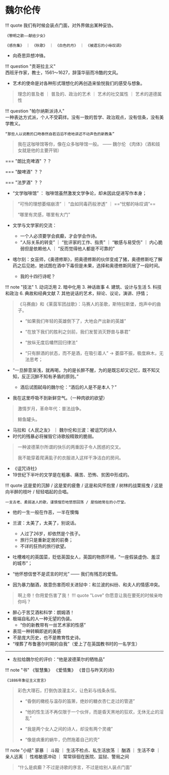 # 魏尔伦传


!!! quote 
    我们有时候会装点门面，对外界做出某种妥协。

    《黎明之歌——献给少女》

    《感伤集》 ｜ 《秋歌》 ｜ 《白色的月》 ｜ 《被遗忘的小咏叹调》


- 向奇思异想冲锋。

!!! question "贡哥拉主义"  
    西班牙作家，教士，1561～1627，辞藻华丽而冷酷的文风。

- 艺术的使命是对各种形式理想化的再创造来愉悦我们的感受与想象。
> 理念的普及者 ｜ 普及的、政治的艺术 ｜ 艺术的社交属性 ｜ 艺术的道德属性

!!! question "帕尔纳斯派诗人"  
    一种表达方式派，个人不受羁绊。没有一致的哲学、政治观点，没有信条，没有美学教义。

    “那些人以说教的口吻泰然自若滔滔不绝地讲述不动声色的新教条”


> 我在这咖啡馆等你，像在众多咖啡馆一般。 —— 魏尔伦 《肉体》（酒和妓女就是他的主要开销）
>

=== "朗比克啤酒"
    ？？

=== "酸啤酒"
    ？？

=== "法罗酒"
    ？？

- “文学咖啡馆” ： 咖啡馆虽然激发文学争论，却未因此促进写作本身；
> “可怜的理想萎缩崩溃” ｜ “血如同毒药般渗透” ｜ ==“忧郁的咏叹调”==
>
> “哪里有灵感，哪里有大门”

- 文学与文学家的交流：
    - 一个人必须要学会疯癫，才会学会作诗。
    - “人际关系的转变” ｜ “批评家的工作、指责” ｜ “敏感与易受伤” ｜ 内心脆弱但是依赖他人 ｜ “反而觉得他人都是不可靠的”


- 喀尔刻：女巫师，《奥德修斯》，把奥德修斯的伙伴变成了猪，奥德修斯吃了解药之后见她，她试图在酒中下毒但是未果，选择和奥德修斯同居了一段时间。
    - 我的十四行诗呢？

!!! note "技法"
    1. 动词泛用
    2. 暗中化用
    3. 神话故事
    4. 建筑、设计与生活
    5. 科技和政治
    6. 典故和经典文献
    7. 其他说话的艺术，辩论、议论，演讲、抒情；

> 《马赛曲》和《莱茵军团战歌》：马赛人的圣歌，斯特拉斯堡，炮声中的曲子。
>
> - “如果我们年轻的英雄倒下了，大地会产出新的英雄”
>
> - “在放下我们的胜利之剑前，我们发誓消灭野兽与暴君”
>
> - “放纵无度后幡然回归律法”
>
> - “只有醉酒的状态，而不是酒，在吸引着人” -> 萎靡不振，极度麻木，无法思考；

- “一旦醉意渐浅，就再喝，为的是长醉不醒，为的是既忘却又记忆，既不知又知，反正沉醉不知有矛盾的原则。”
    - 酒后试图弑母的魏尔伦：“酒后的人是不是本人？”


- 我在这里呼吸不到新鲜空气。（一种肉欲的欲望）
> 激情岁月，革命年代：普法战争。
>
> 鲱鱼罐头。
- 马拉和《人民之友》 ｜ 魏尔伦和兰波：被诅咒的诗人
- 时代的残暴必将摧毁它诗歌般精致的脆弱。
> 一种波德莱尔所谓的快乐的两重因子令人困惑的交叉。
>
> 我不能穿着爬满虱子的衣服进入这样干净洁白的房间。

- 《诅咒诗社》
- 19世纪下半叶的文学是在粗暴、痛苦、恐怖、贫困中形成的。


!!! quote 
    这是爱的沉醉  /  这是爱的疲惫  /  这是和风怀抱里  /  树林的战栗摇曳  /  这是向半醉的枝叶  /  轻轻唱起的合唱。

    一支古老、柔弱迷人的歌，谨慎惶恐地悠悠回荡 / 是怕她常在的小厅堂。

- 他的一生一般在作恶，一半在懊悔


- 兰波：太美了，太美了，别说话。
    - 人过了26岁，却依然是个孩子。
    - 旅行只是重新定居的前奏；
    - 不详的狂热的旅行欲望。

- 吐槽难吃的英国菜，贬低英国女人，英国的物质环境，“一座假装虚伪、羞涩的城市”；
- “他怀想信誉不是谎言的时光” —— 我们有残忍的爱情。
- 因为暴力酗酒，故意伤害而呗关进狱中：和兰波的纠纷、和夫人的情感冲突。


> 啊上帝！你用爱伤害了我！
!!! quote "Love"
    你愿意让我在要死的时候亲吻你吗？


- 醉心于苦艾酒和科学：朗姆酒！
- 极端自私的人一种无望的伪装。
    - “你的新教带有一丝艺术家的性感”
- 表现一种转瞬即逝的美感
- 不是庞大历史，也不是教育性史诗。
- “埋葬了布鲁塞尔时期的自我”（爱上了在英国教书时的一名学生）



------


- 左拉给魏尔伦的评价：“他是波德莱尔的牺牲品”

!!! note "书"
    《智慧集》 《爱情集》 《昔日与昨天的诗》

    《1886年象征主义宣言》

> 彩色大理石，打倒伪浪漫主义，让色彩与线条永恒。
>
> - “昏倒的橄榄与温存的笛箫，绝妙的糖衣杏仁走过的管道”
>
> - “他的性生活不再仅限于一个伙伴，而是昏天黑地的狂欢，无休无止的淫乱”
>
> - “我是两个女人之间的诗人，却没有两个灵魂”
>
> - “像是病重的蜗牛，仍然拖着自己的壳”



!!! note "小结"
    家暴 ｜ 斗殴 ｜ 生活不检点、私生活放荡 ｜ 酗酒 ｜ 生活不幸 ｜ 亲人远离 ｜ 性格敏感冲动 ｜ 常常徘徊在医院、监狱、警局之间

> “什么是疯癫？不过是诗歌的序言，不过是给别人装点门面”